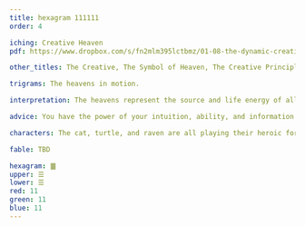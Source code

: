 ```yaml
---
title: hexagram 111111
order: 4

iching: Creative Heaven
pdf: https://www.dropbox.com/s/fn2mlm395lctbmz/01-08-the-dynamic-creative.pdf?dl=0

other_titles: The Creative, The Symbol of Heaven, The Creative Principle, Force, The Key, Creativity, The Originating, Creative Power, Primal Power, Yang, The Life Force, Kundalini

trigrams: The heavens in motion.

interpretation: The heavens represent the source and life energy of all things. Clouds form and rain pours down giving life to everything in nature. 

advice: You have the power of your intuition, ability, and information you need to create (and/or destroy) what you feel is necessary. The timing is right to do this now. 

characters: The cat, turtle, and raven are all playing their heroic forms, and merge to form a chimera.

fable: TBD

hexagram: ䷀
upper: ☰
lower: ☰
red: 11
green: 11
blue: 11
---
```


